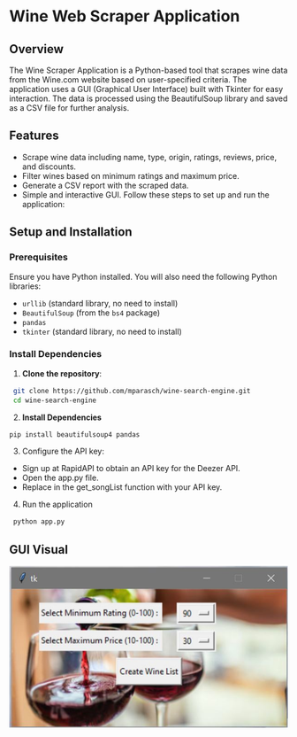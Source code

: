 # Wine Web Scraper Application

## Overview
The Wine Scraper Application is a Python-based tool that scrapes wine data from the Wine.com website based on user-specified criteria. The application uses a GUI (Graphical User Interface) built with Tkinter for easy interaction. The data is processed using the BeautifulSoup library and saved as a CSV file for further analysis.

## Features
- Scrape wine data including name, type, origin, ratings, reviews, price, and discounts.
- Filter wines based on minimum ratings and maximum price.
- Generate a CSV report with the scraped data.
- Simple and interactive GUI.
Follow these steps to set up and run the application:


## Setup and Installation

### Prerequisites
Ensure you have Python installed. You will also need the following Python libraries:
- `urllib` (standard library, no need to install)
- `BeautifulSoup` (from the `bs4` package)
- `pandas`
- `tkinter` (standard library, no need to install)

### Install Dependencies
1. **Clone the repository**:
  ```bash
   git clone https://github.com/mparasch/wine-search-engine.git
   cd wine-search-engine
  ```
2. **Install Dependencies**
```bash
pip install beautifulsoup4 pandas
```
3. Configure the API key:
* Sign up at RapidAPI to obtain an API key for the Deezer API.
* Open the app.py file.
* Replace <INSERT deezer API KEY> in the get_songList function with your API key.

4. Run the application
  ```bash
   python app.py
  ```

## GUI Visual
![GUI visual](/images/GUI_example.JPG)
